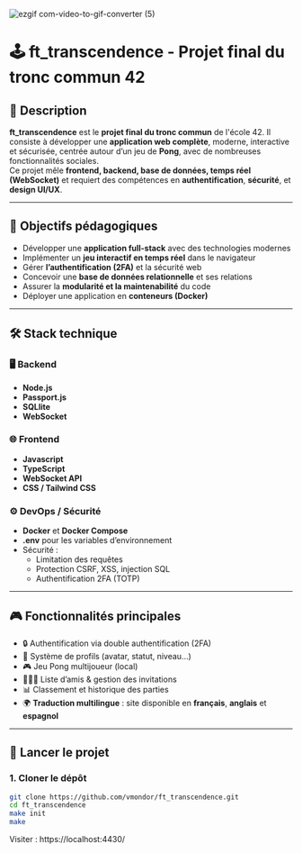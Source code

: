 ![ezgif com-video-to-gif-converter (5)](https://github.com/user-attachments/assets/74b4fcc7-74ac-4edf-acce-44be3f281b41)



# 🕹️ ft_transcendence - Projet final du tronc commun 42

## 📌 Description

**ft_transcendence** est le **projet final du tronc commun** de l'école 42. Il consiste à développer une **application web complète**, moderne, interactive et sécurisée, centrée autour d’un jeu de **Pong**, avec de nombreuses fonctionnalités sociales.  
Ce projet mêle **frontend, backend, base de données, temps réel (WebSocket)** et requiert des compétences en **authentification**, **sécurité**, et **design UI/UX**.

---

## 🧠 Objectifs pédagogiques

- Développer une **application full-stack** avec des technologies modernes
- Implémenter un **jeu interactif en temps réel** dans le navigateur
- Gérer **l’authentification (2FA)** et la sécurité web
- Concevoir une **base de données relationnelle** et ses relations
- Assurer la **modularité et la maintenabilité** du code
- Déployer une application en **conteneurs (Docker)**

---

## 🛠️ Stack technique

### 🖥️ Backend
- **Node.js**
- **Passport.js**
- **SQLlite**
- **WebSocket**

### 🌐 Frontend
- **Javascript**
- **TypeScript**
- **WebSocket API**
- **CSS / Tailwind CSS**

### ⚙️ DevOps / Sécurité
- **Docker** et **Docker Compose**
- **.env** pour les variables d’environnement
- Sécurité :
  - Limitation des requêtes
  - Protection CSRF, XSS, injection SQL
  - Authentification 2FA (TOTP)

---

## 🎮 Fonctionnalités principales

- 🔒 Authentification via double authentification (2FA)
- 👤 Système de profils (avatar, statut, niveau…)
- 🎮 Jeu Pong multijoueur (local)
- 🧑‍🤝‍🧑 Liste d’amis & gestion des invitations
- 📊 Classement et historique des parties
- 🌍 **Traduction multilingue** : site disponible en **français**, **anglais** et **espagnol**

---

## 🚀 Lancer le projet

### 1. Cloner le dépôt

```bash
git clone https://github.com/vmondor/ft_transcendence.git
cd ft_transcendence
make init
make
```

Visiter : https://localhost:4430/
